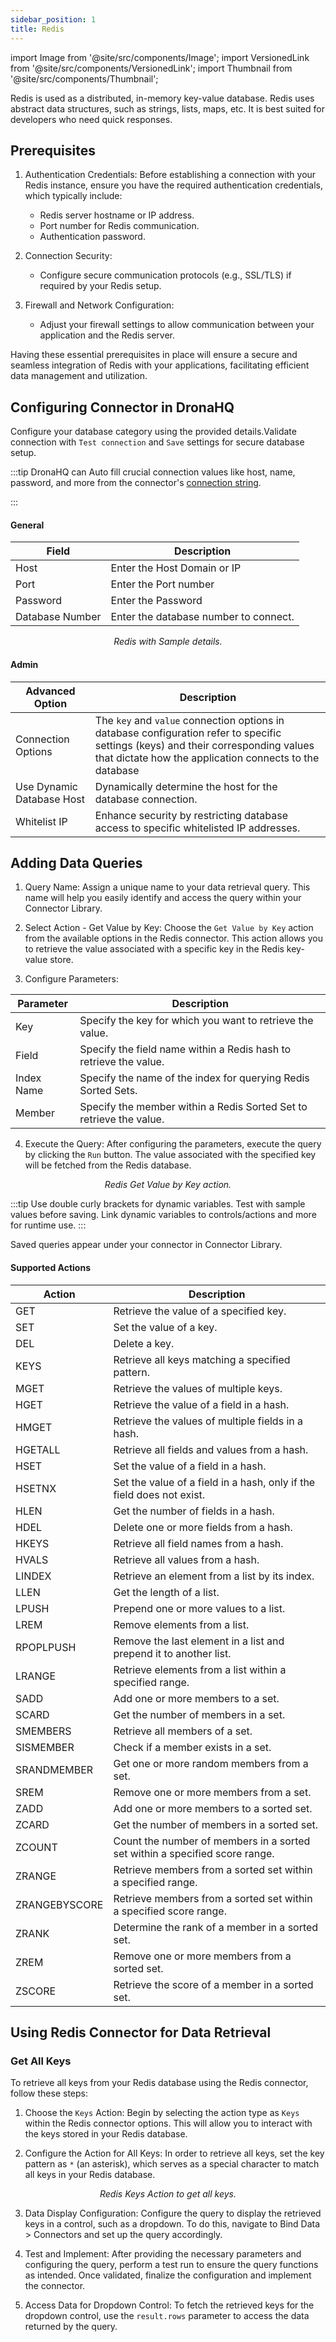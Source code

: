 ```yaml
---
sidebar_position: 1
title: Redis
---
```


import Image from '@site/src/components/Image';
import VersionedLink from '@site/src/components/VersionedLink';
import Thumbnail from '@site/src/components/Thumbnail';

Redis is used as a distributed, in-memory key-value database. Redis uses abstract data structures, such as strings, lists, maps, etc. It is best suited for developers who need quick responses.

## Prerequisites 

1. Authentication Credentials: Before establishing a connection with your Redis instance, ensure you have the required authentication credentials, which typically include:
   - Redis server hostname or IP address.
   - Port number for Redis communication.
   - Authentication password.

2. Connection Security:
   - Configure secure communication protocols (e.g., SSL/TLS) if required by your Redis setup.

3. Firewall and Network Configuration:
   - Adjust your firewall settings to allow communication between your application and the Redis server.

Having these essential prerequisites in place will ensure a secure and seamless integration of Redis with your applications, facilitating efficient data management and utilization.

## Configuring Connector in DronaHQ

Configure your database category using the provided details.Validate connection with `Test connection` and `Save` settings for secure database setup.

:::tip
DronaHQ can Auto fill crucial connection values like host, name, password, and more from the connector's [connection string](https://stackexchange.github.io/StackExchange.Redis/Configuration).

:::

#### General 

| Field                | Description                             |
|----------------------|-----------------------------------------|
| Host                 | Enter the Host Domain or IP             |
| Port                 | Enter the Port number                   |
| Password             | Enter the Password                      |
| Database Number | Enter the database number to connect.        |


<figure>
  <Thumbnail src="/img/reference/connectors/redis/details.png" alt="Redis with Sample details." />
  <figcaption align = "center"><i>Redis with Sample details.</i></figcaption>
</figure>

#### Admin

| Advanced Option   | Description    |
|--------------------|---------------------|
| Connection Options | The `key` and `value` connection options in database configuration refer to specific settings (keys) and their corresponding values that dictate how the application connects to the database |
| Use Dynamic Database Host                | Dynamically determine the host for the database connection.                               |
| <VersionedLink to = "../../datasource-concepts/whitelisting_dronahq_ip"> Whitelist IP                 </VersionedLink>            | Enhance security by restricting database access to specific whitelisted IP addresses.     |


## Adding Data Queries 



1. Query Name: Assign a unique name to your data retrieval query. This name will help you easily identify and access the query within your Connector Library.

2. Select Action - Get Value by Key: Choose the `Get Value by Key` action from the available options in the Redis connector. This action allows you to retrieve the value associated with a specific key in the Redis key-value store.

3. Configure Parameters:


| Parameter   | Description                                                  |
|-------------|--------------------------------------------------------------|
| Key         | Specify the key for which you want to retrieve the value.    |
| Field       | Specify the field name within a Redis hash to retrieve the value. |
| Index Name  | Specify the name of the index for querying Redis Sorted Sets. |
| Member      | Specify the member within a Redis Sorted Set to retrieve the value. |


4. Execute the Query: After configuring the parameters, execute the query by clicking the `Run` button. The value associated with the specified key will be fetched from the Redis database.

<figure>
      <Thumbnail src="/img/reference/connectors/redis/get.jpeg" alt="Redis Get Value by Key action." />
      <figcaption align = "center"><i>Redis Get Value by Key action.</i></figcaption>
</figure>

:::tip
Use double curly brackets for dynamic variables. Test with sample values before saving. Link dynamic variables to controls/actions and more for runtime use. 
:::

Saved queries appear under your connector in Connector Library.

#### Supported Actions


| Action         | Description                                                                                     |
|----------------|-------------------------------------------------------------------------------------------------|
| GET            | Retrieve the value of a specified key.                                                        |
| SET            | Set the value of a key.                                                                        |
| DEL            | Delete a key.                                                                                   |
| KEYS           | Retrieve all keys matching a specified pattern.                                               |
| MGET           | Retrieve the values of multiple keys.                                                         |
| HGET           | Retrieve the value of a field in a hash.                                                      |
| HMGET          | Retrieve the values of multiple fields in a hash.                                             |
| HGETALL        | Retrieve all fields and values from a hash.                                                   |
| HSET           | Set the value of a field in a hash.                                                           |
| HSETNX         | Set the value of a field in a hash, only if the field does not exist.                         |
| HLEN           | Get the number of fields in a hash.                                                           |
| HDEL           | Delete one or more fields from a hash.                                                        |
| HKEYS          | Retrieve all field names from a hash.                                                         |
| HVALS          | Retrieve all values from a hash.                                                              |
| LINDEX         | Retrieve an element from a list by its index.                                                 |
| LLEN           | Get the length of a list.                                                                      |
| LPUSH          | Prepend one or more values to a list.                                                         |
| LREM           | Remove elements from a list.                                                                   |
| RPOPLPUSH      | Remove the last element in a list and prepend it to another list.                             |
| LRANGE         | Retrieve elements from a list within a specified range.                                       |
| SADD           | Add one or more members to a set.                                                              |
| SCARD          | Get the number of members in a set.                                                            |
| SMEMBERS       | Retrieve all members of a set.                                                                 |
| SISMEMBER      | Check if a member exists in a set.                                                             |
| SRANDMEMBER    | Get one or more random members from a set.                                                    |
| SREM           | Remove one or more members from a set.                                                         |
| ZADD           | Add one or more members to a sorted set.                                                       |
| ZCARD          | Get the number of members in a sorted set.                                                     |
| ZCOUNT         | Count the number of members in a sorted set within a specified score range.                    |
| ZRANGE         | Retrieve members from a sorted set within a specified range.                                  |
| ZRANGEBYSCORE  | Retrieve members from a sorted set within a specified score range.                             |
| ZRANK          | Determine the rank of a member in a sorted set.                                               |
| ZREM           | Remove one or more members from a sorted set.                                                 |
| ZSCORE         | Retrieve the score of a member in a sorted set.                                               |


## Using Redis Connector for Data Retrieval

### Get All Keys

To retrieve all keys from your Redis database using the Redis connector, follow these steps:

1. Choose the `Keys` Action: Begin by selecting the action type as `Keys` within the Redis connector options. This will allow you to interact with the keys stored in your Redis database.

2. Configure the Action for All Keys: In order to retrieve all keys, set the key pattern as `*` (an asterisk), which serves as a special character to match all keys in your Redis database.

<figure>
      <Thumbnail src="/img/reference/connectors/redis/getkey.jpeg" alt="Redis Keys Action to get all keys." />
      <figcaption align = "center"><i>Redis Keys Action to get all keys.</i></figcaption>
</figure>

3. Data Display Configuration: Configure the query to display the retrieved keys in a control, such as a dropdown. To do this, navigate to Bind Data > Connectors and set up the query accordingly.

4. Test and Implement: After providing the necessary parameters and configuring the query, perform a test run to ensure the query functions as intended. Once validated, finalize the configuration and implement the connector.

5. Access Data for Dropdown Control: To fetch the retrieved keys for the dropdown control, use the `result.rows` parameter to access the data returned by the query.



